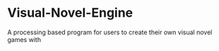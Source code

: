 # Visual-Novel-Engine
A processing based program for users to create their own visual novel games with

